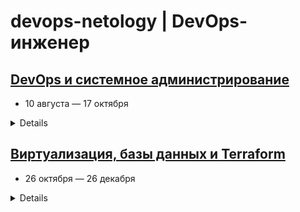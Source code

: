 devops-netology | DevOps-инженер
===============
## [DevOps и системное администрирование]()
* 10 августа — 17 октября

<details>

# Домашние задания по курсу «DevOps и системное администрирование»
- actual branch: **devsys10**
## Модуль 1. Введение в DevOps

1.1. [x] [Введение в DevOps](01-intro-01/README.md)

## Модуль 2. Системы управления версиями

2.1. [x] [Системы контроля версий](02-git-01-vcs/README.md)

2.2. [x] [Основы Git](02-git-02-base/README.md)

2.3. [x] [Ветвления в Git](02-git-03-branching/README.md)

2.4. [x] [Инструменты Git](02-git-04-tools/README.md)

## Модуль 3. Основы системного администрирования

3.1. [x] [Работа в терминале (лекция 1)](03-sysadmin-01-terminal/README.md)

3.2. [x] [Работа в терминале (лекция 2)](03-sysadmin-02-terminal/README.md)

3.3. [x] [Операционные системы (лекция 1)](03-sysadmin-03-os/README.md)

3.4. [x] [Операционные системы (лекция 2)](03-sysadmin-04-os/README.md)

3.5. [x] [Файловые системы](03-sysadmin-05-fs/README.md)

3.6. [x] [Компьютерные сети (лекция 1)](03-sysadmin-06-net/README.md)

3.7. [x] [Компьютерные сети (лекция 2)](03-sysadmin-07-net/README.md)

3.8. [x] [Компьютерные сети (лекция 3)](03-sysadmin-08-net/README.md)

3.9. [x] [Элементы безопасности информационных систем](03-sysadmin-09-security/README.md)

## Блок 4. Скриптовые языки и языки разметки: Python, Bash, YAML, JSON

4.1. [x] [Командная оболочка Bash: практические навыки](04-script-01-bash/README.md)

4.2. [x] [Использование Python для решения типовых DevOps задач](04-script-02-py/README.md)

4.3. [x] [Языки разметки JSON и YAML](04-script-03-yaml/README.md)

</details>

## [Виртуализация, базы данных и Terraform]()
* 26 октября — 26 декабря

<details>

# Домашние задания по курсу «Виртуализация, базы данных и Terraform»
- actual branch: **virt-11**
## Блок 5. Виртуализация

5.1. [x] [Введение в виртуализацию.](05-virt-01-basics/README.md)

5.2. [x] [Применение принципов IaaC в работе с виртуальными машинами](https://github.com/netology-code/virt-homeworks/tree/virt-11/05-virt-02-iaac)

5.3. [x] [Введение в Docker](https://github.com/netology-code/virt-homeworks/tree/virt-11/05-virt-03-docker)

5.4. [x] [Оркестрация группой Docker контейнеров на примере Docker Compose.](https://github.com/netology-code/virt-homeworks/tree/virt-11/05-virt-04-docker-compose)

5.5. [in progress] [ Оркестрация кластером Docker контейнеров на примере Docker Swarm.](https://github.com/netology-code/virt-homeworks/tree/virt-11/05-virt-05-docker-swarm)

## Блок 6. Администрирование баз данных

6.1. [-] [Типы и структура СУБД](06-db-01-basics)

6.2. [-] [SQL](06-db-02-sql)

6.3. [-] [MySQL](06-db-03-mysql)

6.4. [-] [PostgreSQL](06-db-04-postgresql)

6.5. [-] [Elasticsearch](06-db-05-elasticsearch)

6.6. [-] [Troubleshooting](06-db-06-troobleshooting)


## Блок 7. Облачная инфраструктура. Terraform

7.1. [-] [Конфигурация как код](07-terraform-01-intro) 

7.2. [-] [Облачные провайдеры и синтаксис Терраформ](07-terraform-02-syntax)

7.3. [-] [Основы и принцип работы Терраформ](07-terraform-03-basic)

7.4. [-] [Средства командной работы над инфраструктурой](07-terraform-04-teamwork)

7.5. [-] [Введение в Golang](07-terraform-05-golang)

7.6. [-] [Написание собственных провайдеров для Terraform](07-terraform-06-providers)

## Дополнительные материалы

1. [-] [Модуль 6. Администрирование баз данных](https://github.com/netology-code/virt-homeworks/tree/master/additional)
</details>
